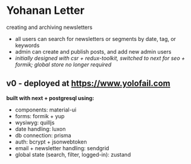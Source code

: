 # Yohanan Letter

creating and archiving newsletters

- all users can search for newsletters or segments by date, tag, or keywords
- admin can create and publish posts, and add new admin users
- _initially designed with csr + redux-toolkit, switched to next for seo + formik; global store no longer required_

## v0 - deployed at https://www.yolofail.com

**built with next + postgresql using:**

- components: material-ui
- forms: formik + yup
- wysiwyg: quilljs
- date handling: luxon
- db connection: prisma
- auth: bcrypt + jsonwebtoken
- email + newsletter handling: sendgrid
- global state (search, filter, logged-in): zustand
